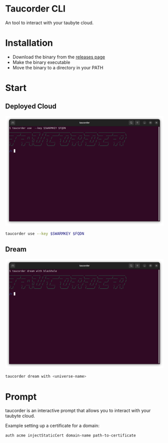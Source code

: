# Taucorder CLI
An tool to interact with your taubyte cloud. 


# Installation

- Download the binary from the [releases page](https://github.com/taubyte/taucorder-cli/releases)
- Make the binary executable
- Move the binary to a directory in your PATH

# Start

## Deployed Cloud

![](./images/screenshot.png)

```bash
taucorder use --key $SWARMKEY $FQDN
```


## Dream

![](./images/screenshot-dream.png)

```bash
taucorder dream with <universe-name>
```

# Prompt
taucorder is an interactive prompt that allows you to interact with your taubyte cloud.

Example setting up a certificate for a domain:

```bash
auth acme injectStaticCert domain-name path-to-certificate
```


